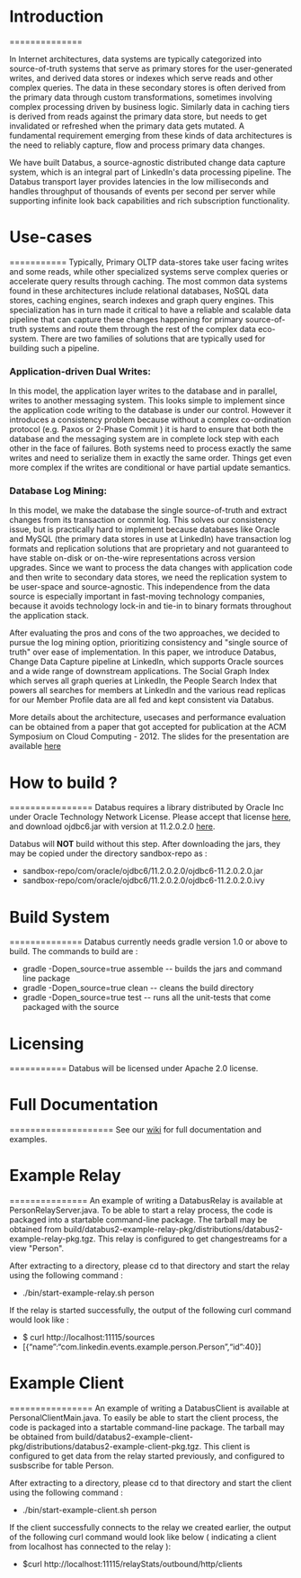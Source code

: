 # Introduction
==============

In Internet architectures, data systems are typically categorized into source-of-truth systems that serve as primary stores for the user-generated writes, and derived data stores or indexes which serve reads and other complex queries. The data in these secondary stores is often derived from the primary data through custom transformations, sometimes involving complex processing driven by business logic. Similarly data in caching tiers is derived from reads against the primary data store, but needs to get invalidated or refreshed when the primary data gets mutated. A fundamental requirement emerging from these kinds of data architectures is the need to reliably capture, flow and process primary data changes.

We have built Databus, a source-agnostic distributed change data capture system, which is an integral part of LinkedIn's data processing pipeline. The Databus transport layer provides latencies in the low milliseconds and handles throughput of thousands of events per second per server while supporting infinite look back capabilities and rich subscription functionality. 

# Use-cases
===========
Typically, Primary OLTP data-stores take user facing writes and some reads, while other specialized systems serve complex queries or accelerate query results through caching. The most common data systems found in these architectures include relational databases, NoSQL data stores, caching engines, search indexes and graph query engines. This specialization has in turn made it critical to have a reliable and scalable data pipeline that can capture these changes happening for primary source-of-truth systems and route them through the rest of the 
complex data eco-system. There are two families of solutions that are typically used for building such a pipeline.

### Application-driven Dual Writes:
In this model, the application layer writes to the database and in parallel, writes to another messaging system. This looks simple to implement since the application code writing to the database is under our control. However it introduces a consistency problem because without a complex co-ordination protocol (e.g. Paxos or 2-Phase Commit ) it is hard to ensure that both the database and the messaging system are in complete lock step with each other in the face of failures. Both systems need to process exactly the same writes and need to serialize them in exactly the same order. Things get even more complex if the writes are conditional or have partial update semantics.

### Database Log Mining: 
In this model, we make the database the single source-of-truth and extract changes from its transaction or commit log. This solves our consistency issue, but is practically hard to implement
because databases like Oracle and MySQL (the primary data stores in use at LinkedIn) have transaction log formats and replication solutions that are proprietary and not guaranteed to have 
stable on-disk or on-the-wire representations across version upgrades.  Since we want to process the data changes with application code and then write to secondary data stores,
we need the replication system to be user-space and source-agnostic. This independence from the data source is especially important in fast-moving technology companies, because it avoids 
technology lock-in and tie-in to binary formats throughout the application stack.

After evaluating the pros and cons of the two approaches, we decided to pursue the log mining option, prioritizing consistency and "single source of truth" over ease of implementation. In this paper, we introduce Databus, Change Data Capture pipeline at LinkedIn, which supports Oracle sources and a wide range of downstream applications. The Social Graph Index which serves all graph queries at LinkedIn, the People Search Index that powers all searches for members at LinkedIn and the various read replicas for our Member Profile data are all fed and kept consistent via Databus.

More details about the architecture, usecases and performance evaluation can be obtained from a paper that got accepted for publication at the ACM Symposium on Cloud Computing - 2012. The slides for the presentation are available [here](http://www.slideshare.net/ShirshankaDas/databus-socc-2012)

# How to build ?
================
Databus requires a library distributed by Oracle Inc under Oracle Technology Network License. Please accept that license [here](http://www.oracle.com/technetwork/licenses/distribution-license-152002.html), and download ojdbc6.jar with version at 11.2.0.2.0 [here](http://www.oracle.com/technetwork/database/enterprise-edition/jdbc-112010-090769.html).

Databus will **NOT** build without this step. After downloading the jars, they may be copied under the directory sandbox-repo as :
* sandbox-repo/com/oracle/ojdbc6/11.2.0.2.0/ojdbc6-11.2.0.2.0.jar
* sandbox-repo/com/oracle/ojdbc6/11.2.0.2.0/ojdbc6-11.2.0.2.0.ivy

# Build System
==============
Databus currently needs gradle version 1.0 or above to build. The commands to build are :
* gradle -Dopen_source=true assemble -- builds the jars and command line package
* gradle -Dopen_source=true clean    -- cleans the build directory
* gradle -Dopen_source=true test     -- runs all the unit-tests that come packaged with the source

# Licensing
===========
Databus will be licensed under Apache 2.0 license.

# Full Documentation
====================
See our [wiki](https://github.com/linkedin/databus/wiki) for full documentation and examples.

# Example Relay
===============
An example of writing a DatabusRelay is available at PersonRelayServer.java. To be able to start a relay process, the code is packaged into a startable command-line package. The tarball may be obtained from build/databus2-example-relay-pkg/distributions/databus2-example-relay-pkg.tgz. This relay is configured to get changestreams for a view "Person".

After extracting to a directory, please cd to that directory and start the relay using the following command :
* ./bin/start-example-relay.sh person

If the relay is started successfully, the output of the following curl command would look like :
* $ curl http://localhost:11115/sources
* [{“name”:“com.linkedin.events.example.person.Person”,“id”:40}]

# Example Client
================
An example of writing a DatabusClient is available at PersonalClientMain.java. To easily be able to start the client process, the code is packaged into a startable command-line package. The tarball may be obtained from build/databus2-example-client-pkg/distributions/databus2-example-client-pkg.tgz. This client is configured to get data from the relay started previously, and configured to susbscribe for table Person.

After extracting to a directory, please cd to that directory and start the client using the following command :
* ./bin/start-example-client.sh person

If the client successfully connects to the relay we created earlier, the output of the following curl command would look like below ( indicating a client from localhost has connected to the relay ):
* $curl http://localhost:11115/relayStats/outbound/http/clients
